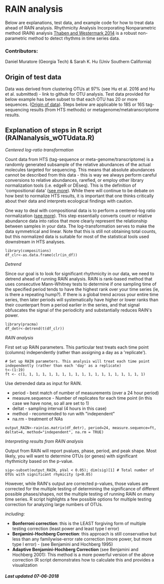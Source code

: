 # RAIN analysis

Below are explanations, test data, and example code for how to treat data ahead of RAIN analysis. Rhythmicity Analysis Incorporating Nonparametric method (RAIN) analysis [Thaben and Westermark 2014](https://www.ncbi.nlm.nih.gov/pmc/articles/PMC4266694/) is a robust non-parametric method to detect rhythms in time series data. 

### Contributors:
Daniel Muratore (Georgia Tech) & Sarah K. Hu (Univ Southern California)

## Origin of test data

Data was derived from clustering OTUs at 97% (see Hu et al. 2016 and Hu et al. submitted) - link to github for OTU analysis. Test data provided for below example has been subset to that each OTU has 20 or more sequences. ([Origin of data](https://github.com/shu251/18Sdiversity_diel)). Steps below are applicable to 18S or 16S tag-sequencing results (from HTS methods) or metagenome/metatranscriptome results.

## Explanation of steps in R script (RAINanalysis_wOTUdata.R)

*Centered log-ratio transformation*

Count data from HTS (tag-sequence or meta-genome/transcriptome) is a randomly generated subsample of the relative abundances of the actual molecules targeted for sequencing. This means that absolute abundances cannot be described from this data - this is way we always perform careful conversions to relative abundances, rarefied, or employ other library normalization tools (i.e. edgeR or DEseq). This is the definition of 'compositional data' ([see more](https://www.frontiersin.org/articles/10.3389/fmicb.2017.02224/full)).
While there will continue to be debate on how best to normalize HTS results, it is important that one thinks critically about their data and interprets ecological findings with caution.


One way to deal with compositional data is to perform a centered-log ratio normalization ([see more](https://onlinelibrary.wiley.com/doi/abs/10.1002/bimj.4710300705)). This step essentially converts count or relative abundance data into ratios that more clearly represent the relationship between samples in your data. The log-transformation serves to make the data symmetrical and linear. Note that this is still not obtaining total counts, but this normalized data is suitable for most of the statistical tools used downstream in HTS analyses.

```
library(compositions)
df_clr<-as.data.frame(clr(in_df))
```

*Detrend*

Since our goal is to look for significant rhythmicity in our data, we need to detrend ahead of running RAIN analysis. RAIN is rank-based method that uses consecutive Mann-Whitney tests to determine if one sampling time of the specified period tends to have the highest rank over your time series (ie, is there a repeating hump?). If there is a global trend across your entire time series, then later periods will systematically have higher or lower ranks than their counterpart from a period earlier in the series, and that signal obfuscates the signal of the periodicity and substantially reduces RAIN's power.

```
library(pracma)
df_detr<-detrend(t(df_clr))
```

*RAIN analysis*

First set up RAIN parameters. This particular test treats each time point (columns) independently (rather than assigning a day as a 'replicate').
```
# Set up RAIN parameters. This analysis will treat each time point independently (rather than each 'day' as a replicate)
t<-(1:19)
ft <- c(1, 1, 1, 1, 1, 1, 1, 1, 1, 1, 1, 1, 1, 1, 1, 1, 1, 1, 1)
```

Use detrended data as input for RAIN.
* period - best match of number of measurements (over a 24 hour period)
* measure.sequence - Number of replicates for each time point (in this case we have none, so all are set to 1)
* deltat - sampling interval (4 hours in this case)
* method - recommended to run with "independent"
* na.rm - treatment of NAs

```
output_RAIN<-rain(as.matrix(df_detr), period=24, measure.sequence=ft, deltat=4, method="independent", na.rm = TRUE)
``` 

*Interpreting results from RAIN analysis*

Output from RAIN will report pvalues, phase, period, and peak shape. Most likely, you will want to determine OTUs (or genes) with significant rhythmicity based on the p-value.
```
sig<-subset(output_RAIN, pVal < 0.05); dim(sig)[1] # Total number of OTUs with significant rhymicity (p<0.05)
```

However, while RAIN's output are corrected p-values, those values are corrected for the multiple testing of determining the significance of different possible phases/shapes, not the multiple testing of running RAIN on many time series. R script highlights a few possible options for multiple testing correction for analyzing large numbers of OTUs. 

*including:*
* **Bonferroni correction**: this is the LEAST forgiving form of multiple testing correction (least power and least type I error)
* **Benjamini-Hochberg Correction**: this approach is still conservative but less than any familywise-error rate correction (more power, but more type I error) - (see Benjamini and Hochberg 1995)
* **Adaptive Benjamini-Hochberg Correction** (see Benjamini and Hochberg 2001): This method is a more powerful version of the above correction (R script demonstrates how to calculate this and provides a visualization

##### Last updated 07-06-2018
